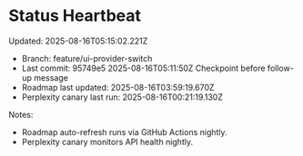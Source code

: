 # Status Heartbeat

Updated: 2025-08-16T05:15:02.221Z

- Branch: feature/ui-provider-switch
- Last commit: 95749e5 2025-08-16T05:11:50Z Checkpoint before follow-up message
- Roadmap last updated: 2025-08-16T03:59:19.670Z
- Perplexity canary last run: 2025-08-16T00:21:19.130Z

Notes:
- Roadmap auto-refresh runs via GitHub Actions nightly.
- Perplexity canary monitors API health nightly.
